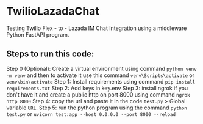 # TwilioLazadaChat
Testing Twilio Flex - to - Lazada IM Chat Integration using a middleware Python FastAPI program.

## Steps to run this code:
Step 0 (Optional): Create a virtual environment using command ```python venv -m venv``` and then to activate it use this command ```venv\Scripts\activate``` or ```venv\bin\activate```
Step 1: Install requirements using command ```pip install requirements.txt```
Step 2: Add keys in key.env
Step 3: install ngrok if you don't have it and create a public http on port 8000 using command ```ngrok http 8000```
Step 4: copy the url and paste it in the code ```test.py``` > Global variable ```URL```.
Step 5: run the python program using the command ```python test.py``` or ```uvicorn test:app --host 0.0.0.0 --port 8000 --reload```

